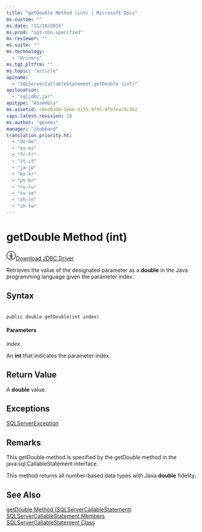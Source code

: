```yaml
---
title: "getDouble Method (int) | Microsoft Docs"
ms.custom: ""
ms.date: "11/10/2016"
ms.prod: "sql-non-specified"
ms.reviewer: ""
ms.suite: ""
ms.technology: 
  - "drivers"
ms.tgt_pltfrm: ""
ms.topic: "article"
apiname: 
  - "SQLServerCallableStatement.getDouble (int)"
apilocation: 
  - "sqljdbc.jar"
apitype: "Assembly"
ms.assetid: c0ed63bb-5ebe-4155-9f91-8fbfeac9c3b2
caps.latest.revision: 10
ms.author: "genemi"
manager: "jhubbard"
translation.priority.ht: 
  - "de-de"
  - "es-es"
  - "fr-fr"
  - "it-it"
  - "ja-jp"
  - "ko-kr"
  - "pt-br"
  - "ru-ru"
  - "sv-se"
  - "zh-cn"
  - "zh-tw"
---
```

# getDouble Method (int)
![Download](../../../ssdt/media/download.png)[Download JDBC Driver](http://go.microsoft.com/fwlink/?LinkId=245496)

  Retrieves the value of the designated parameter as a **double** in the Java programming language given the parameter index.  
  
## Syntax  
  
```  
  
public double getDouble(int index)  
```  
  
#### Parameters  
 *index*  
  
 An **int** that indicates the parameter index.  
  
## Return Value  
 A **double** value.  
  
## Exceptions  
 [SQLServerException](../../../connect/jdbc/reference/sqlserverexception-class.md)  
  
## Remarks  
 This getDouble method is specified by the getDouble method in the java.sql.CallableStatement interface.  
  
 This method returns all number-based data types with Java **double** fidelity.  
  
## See Also  
 [getDouble Method &#40;SQLServerCallableStatement&#41;](../../../connect/jdbc/reference/getdouble-method--sqlservercallablestatement-.md)   
 [SQLServerCallableStatement Members](../../../connect/jdbc/reference/sqlservercallablestatement-members.md)   
 [SQLServerCallableStatement Class](../../../connect/jdbc/reference/sqlservercallablestatement-class.md)  
  
  